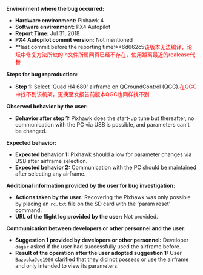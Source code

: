 **Environment where the bug occurred:**

- **Hardware environment:** Pixhawk 4
- **Software environment:** PX4 Autopilot
- **Report Time:** Jul 31, 2018
- **PX4 Autopilot commit version:** Not mentioned
- **last commit before the reporting time:**6d662c5<font color='red'>该版本无法编译，论坛中修复方法所缺的.h文件所属网页已经不存在，使用距离最近的realease代替</font>

**Steps for bug reproduction:**

- **Step 1:** Select 'Quad H4 680' airframe on QGroundControl (QGC).<font color='red'>在QGC中找不到该机架，更换至发报告前版本QGC也同样找不到</font>

**Observed behavior by the user:**

- **Behavior after step 1:** Pixhawk does the start-up tune but thereafter, no communication with the PC via USB is possible, and parameters can't be changed.

**Expected behavior:**
- **Expected behavior 1:** Pixhawk should allow for parameter changes via USB after airframe selection.
- **Expected behavior 2:** Communication with the PC should be maintained after selecting any airframe.

**Additional information provided by the user for bug investigation:**
- **Actions taken by the user:** Recovering the Pixhawk was only possible by placing an `rc.txt` file on the SD card with the 'param reset' command.
- **URL of the flight log provided by the user:** Not provided.

**Communication between developers or other personnel and the user:**

- **Suggestion 1 provided by developers or other personnel:** Developer `dagar` asked if the user had successfully used the airframe before.
- **Result of the operation after the user adopted suggestion 1:** User `BazookaJoe1900` clarified that they did not possess or use the airframe and only intended to view its parameters.
